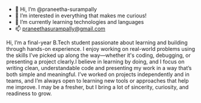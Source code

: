 - 👋 Hi, I’m @praneetha-surampally
- 👀 I’m interested in everything that makes me curious!
- 🌱 I’m currently learning technologies and languages 
- 📫 praneethasurampally@gmail.com

Hi, I’m a final-year B.Tech student passionate about learning and building through hands-on experience. I enjoy working on real-world problems using the skills I’ve picked up along the way—whether it's coding, debugging, or presenting a project clearly.I believe in learning by doing, and I focus on writing clean, understandable code and presenting my work in a way that’s both simple and meaningful. I’ve worked on projects independently and in teams, and I’m always open to learning new tools or approaches that help me improve.
I may be a fresher, but I bring a lot of sincerity, curiosity, and readiness to grow.
<!---
praneetha-surampally/praneetha-surampally is a ✨ special ✨ repository because its `README.md` (this file) appears on your GitHub profile.
You can click the Preview link to take a look at your changes.
--->
